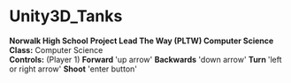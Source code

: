# Unity3D_Tanks
<b>Norwalk High School</b> 
<b>Project Lead The Way (PLTW) Computer Science</b><br>
<b>Class:</b> Computer Science<br>
<b>Controls:</b>
(Player 1)</b>
<b>Forward </b>'up arrow'</b>
<b>Backwards</b> 'down arrow'</b>
<b>Turn </b>'left or right arrow'</b>
<b>Shoot</b> 'enter button'<b>
